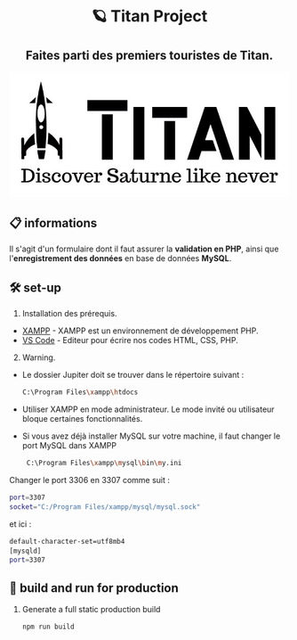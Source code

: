 <h1 align="center">
  🪐 Titan Project
</h1>
<h2 align="center">
  Faites parti des premiers touristes de Titan.
</h2>

<p align="center">
  <img src ="/Jupiter/images/titan.jpg">
</p>

## 📋 informations

Il s'agit d'un formulaire dont il faut assurer la **validation en PHP**, ainsi que l'**enregistrement des données** en base de données **MySQL**.


## 🛠 set-up

1. Installation des prérequis.

- [XAMPP](https://www.apachefriends.org/index.html) - XAMPP est un environnement de développement PHP.
- [VS Code](https://code.visualstudio.com/) - Editeur pour écrire nos codes HTML, CSS, PHP.

2. Warning.

- Le dossier Jupiter doit se trouver dans le répertoire suivant :

  ```sh
  C:\Program Files\xampp\htdocs
  ```

- Utiliser XAMPP en mode administrateur. Le mode invité ou utilisateur bloque certaines fonctionnalités.

- Si vous avez déjà installer MySQL sur votre machine, il faut changer le port MySQL dans XAMPP

   ```sh
    C:\Program Files\xampp\mysql\bin\my.ini
   ```
Changer le port 3306 en 3307 comme suit :

  ```sh
  port=3307
  socket="C:/Program Files/xampp/mysql/mysql.sock"
  ```

et ici :

  ```sh
  default-character-set=utf8mb4
  [mysqld]
  port=3307
  ```



## 🚀 build and run for production

1. Generate a full static production build

   ```sh
   npm run build
   ```


